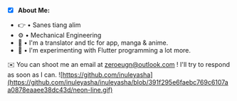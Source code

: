 - [x] **About Me:**
 - 👉 • Sanes tiang alim
 - ⚙️ • Mechanical Engineering
 - 🙌 • I'm a translator and tlc for app, manga & anime.
 - 🤩 • I'm experimenting with Flutter programming a lot more.
 
✉️ You can shoot me an email at zeroeugn@outlook.com
! I'll try to respond as soon as I can.
![https://github.com/inuleyasha](https://github.com/inuleyasha/inuleyasha/blob/391f295e6faebc769c6107aa0878eaaee38dc43d/neon-line.gif)
